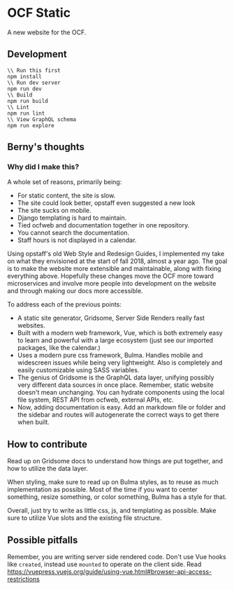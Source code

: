 # OCF Static

A new website for the OCF.

## Development

```
\\ Run this first
npm install
\\ Run dev server
npm run dev
\\ Build
npm run build
\\ Lint
npm run lint
\\ View GraphQL schema
npm run explore
```

## Berny's thoughts

### Why did I make this?

A whole set of reasons, primarily being:

- For static content, the site is slow.
- The site could look better, opstaff even suggested a new look
- The site sucks on mobile.
- Django templating is hard to maintain.
- Tied ocfweb and documentation together in one repository.
- You cannot search the documentation.
- Staff hours is not displayed in a calendar.

Using opstaff's old Web Style and Redesign Guides, I implemented my take on what they envisioned at the start of fall 2018, almost a year ago. The goal is to make the website more extensible and maintainable, along with fixing everything above. Hopefully these changes move the OCF more toward microservices and involve more people into development on the website and through making our docs more accessible.

To address each of the previous points:

- A static site generator, Gridsome, Server Side Renders really fast websites.
- Built with a modern web framework, Vue, which is both extremely easy to learn and powerful with a large ecosystem (just see our imported packages, like the calendar.)
- Uses a modern pure css framework, Bulma. Handles mobile and widescreen issues while being very lightweight. Also is completely and easily customizable using SASS variables.
- The genius of Gridsome is the GraphQL data layer, unifying possibly very different data sources in once place. Remember, static website doesn't mean unchanging. You can hydrate components using the local file system, REST API from ocfweb, external APIs, etc.
- Now, adding documentation is easy. Add an markdown file or folder and the sidebar and routes will autogenerate the correct ways to get there when built.

## How to contribute

Read up on Gridsome docs to understand how things are put together, and how to utilize the data layer.

When styling, make sure to read up on Bulma styles, as to reuse as much implementation as possible. Most of the time if you want to center something, resize something, or color something, Bulma has a style for that.

Overall, just try to write as little css, js, and templating as possible. Make sure to utilize Vue slots and the existing file structure.

## Possible pitfalls

Remember, you are writing server side rendered code. Don't use Vue hooks like `created`, instead use `mounted` to operate on the client side. Read https://vuepress.vuejs.org/guide/using-vue.html#browser-api-access-restrictions
